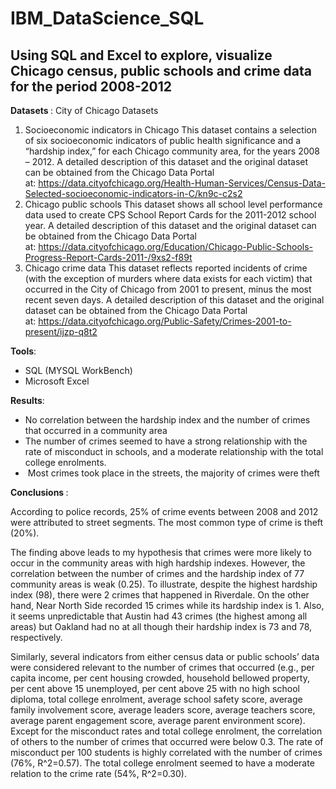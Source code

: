 # IBM_DataScience_SQL
## Using SQL and Excel to explore, visualize Chicago census, public schools and crime data for the period 2008-2012


<b> Datasets </b> : City of Chicago Datasets
1. Socioeconomic indicators in Chicago
This dataset contains a selection of six socioeconomic indicators of public health significance and a “hardship index,” for each Chicago community area, for the years 2008 – 2012. A detailed description of this dataset and the original dataset can be obtained from the Chicago Data Portal at: https://data.cityofchicago.org/Health-Human-Services/Census-Data-Selected-socioeconomic-indicators-in-C/kn9c-c2s2
1. Chicago public schools
This dataset shows all school level performance data used to create CPS School Report Cards for the 2011-2012 school year. A detailed description of this dataset and the original dataset can be obtained from the Chicago Data Portal at: https://data.cityofchicago.org/Education/Chicago-Public-Schools-Progress-Report-Cards-2011-/9xs2-f89t
1. Chicago crime data
This dataset reflects reported incidents of crime (with the exception of murders where data exists for each victim) that occurred in the City of Chicago from 2001 to present, minus the most recent seven days. A detailed description of this dataset and the original dataset can be obtained from the Chicago Data Portal at: https://data.cityofchicago.org/Public-Safety/Crimes-2001-to-present/ijzp-q8t2

<b> Tools</b>:
* SQL (MYSQL WorkBench)
* Microsoft Excel 

<b>Results</b>: 
* No correlation between the hardship index and the number of crimes that occurred in a community area
* The number of crimes seemed to have a strong relationship with the rate of misconduct in schools, and a moderate relationship with the total college enrolments. 
*  Most crimes took place in the streets, the majority of crimes were theft

<b> Conclusions </b>:

According to police records, 25% of crime events between 2008 and 2012 were attributed to street segments. The most common type of crime is theft (20%). 

The finding above leads to my hypothesis that crimes were more likely to occur in the community areas with high hardship indexes. However, the correlation between the number of crimes and the hardship index of 77 community areas is weak (0.25). To illustrate, despite the highest hardship index (98), there were 2 crimes that happened in Riverdale. On the other hand, Near North Side recorded 15 crimes while its hardship index is 1. Also, it seems unpredictable that Austin had 43 crimes (the highest among all areas) but Oakland had no at all though their hardship index is 73 and 78, respectively. 
 

Similarly, several indicators from either census data or public schools’ data were considered relevant to the number of crimes that occurred (e.g., per capita income, per cent housing crowded, household bellowed property, per cent above 15 unemployed, per cent above 25 with no high school diploma, total college enrolment, average school safety score, average family involvement score, average leaders score, average teachers score, average parent engagement score, average parent environment score). Except for the misconduct rates and total college enrolment, the correlation of others to the number of crimes that occurred were below 0.3. The rate of misconduct per 100 students is highly correlated with the number of crimes (76%, R^2=0.57). The total college enrolment seemed to have a moderate relation to the crime rate (54%, R^2=0.30). 
 
 

